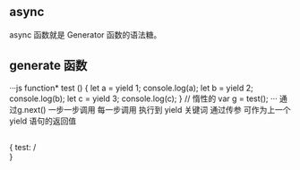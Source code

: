 ## async
  async 函数就是 Generator 函数的语法糖。

## generate 函数
···js
  function* test () {
      let a = yield 1;
      console.log(a);
      let b = yield 2;
      console.log(b);
      let c = yield 3;
      console.log(c);
    }
    // 惰性的
    var g = test();
···
  通过g.next() 一步一步调用
  每一步调用 执行到 yield 关键词
  通过传参 可作为上一个 yield 语句的返回值

## 
{
 test: /\
}